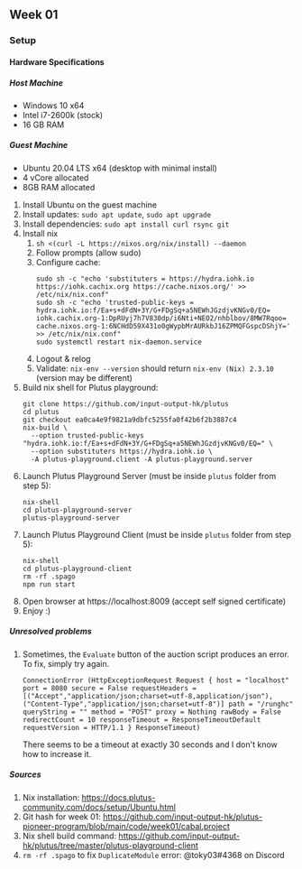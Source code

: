 ## Week 01 
### Setup
#### Hardware Specifications
##### Host Machine
- Windows 10 x64
- Intel i7-2600k (stock)
- 16 GB RAM

##### Guest Machine
- Ubuntu 20.04 LTS x64 (desktop with minimal install)
- 4 vCore allocated
- 8GB RAM allocated

1. Install Ubuntu on the guest machine
2. Install updates: `sudo apt update`, `sudo apt upgrade`
3. Install dependencies: `sudo apt install curl rsync git`
4. Install nix
    1. `sh <(curl -L https://nixos.org/nix/install) --daemon`
    2. Follow prompts (allow sudo)
    3. Configure cache:
        ```
        sudo sh -c "echo 'substituters = https://hydra.iohk.io https://iohk.cachix.org https://cache.nixos.org/' >> /etc/nix/nix.conf"
        sudo sh -c "echo 'trusted-public-keys = hydra.iohk.io:f/Ea+s+dFdN+3Y/G+FDgSq+a5NEWhJGzdjvKNGv0/EQ= iohk.cachix.org-1:DpRUyj7h7V830dp/i6Nti+NEO2/nhblbov/8MW7Rqoo= cache.nixos.org-1:6NCHdD59X431o0gWypbMrAURkbJ16ZPMQFGspcDShjY=' >> /etc/nix/nix.conf"
        sudo systemctl restart nix-daemon.service
        ```
    4. Logout & relog
    5. Validate: `nix-env --version` should return `nix-env (Nix) 2.3.10` (version may be different)
5. Build nix shell for Plutus playground:
    ```
    git clone https://github.com/input-output-hk/plutus
    cd plutus
    git checkout ea0ca4e9f9821a9dbfc5255fa0f42b6f2b3887c4
    nix-build \
      --option trusted-public-keys "hydra.iohk.io:f/Ea+s+dFdN+3Y/G+FDgSq+a5NEWhJGzdjvKNGv0/EQ=" \
      --option substituters https://hydra.iohk.io \
      -A plutus-playground.client -A plutus-playground.server
    ```
6. Launch Plutus Playground Server (must be inside `plutus` folder from step 5):
    ```
    nix-shell
    cd plutus-playground-server
    plutus-playground-server
    ```
7. Launch Plutus Playground Client (must be inside `plutus` folder from step 5):
    ```
    nix-shell
    cd plutus-playground-client
    rm -rf .spago
    npm run start
    ``` 
8. Open browser at https://localhost:8009 (accept self signed certificate)
9. Enjoy :)

##### Unresolved problems
1. Sometimes, the `Evaluate` button of the auction script produces an error. To fix, simply try again.
    ```
    ConnectionError (HttpExceptionRequest Request { host = "localhost" port = 8080 secure = False requestHeaders = [("Accept","application/json;charset=utf-8,application/json"),("Content-Type","application/json;charset=utf-8")] path = "/runghc" queryString = "" method = "POST" proxy = Nothing rawBody = False redirectCount = 10 responseTimeout = ResponseTimeoutDefault requestVersion = HTTP/1.1 } ResponseTimeout)
    ```
    There seems to be a timeout at exactly 30 seconds and I don't know how to increase it. 

##### Sources
1. Nix installation: https://docs.plutus-community.com/docs/setup/Ubuntu.html
2. Git hash for week 01: https://github.com/input-output-hk/plutus-pioneer-program/blob/main/code/week01/cabal.project
3. Nix shell build command: https://github.com/input-output-hk/plutus/tree/master/plutus-playground-client
4. `rm -rf .spago` to fix `DuplicateModule` error: @toky03#4368 on Discord
